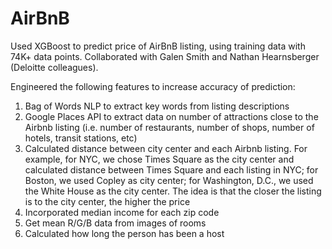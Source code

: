 # AirBnB

Used XGBoost to predict price of AirBnB listing, using training data with 74K+ data points. Collaborated with Galen Smith and Nathan Hearnsberger (Deloitte colleagues).

Engineered the following features to increase accuracy of prediction:
1.	Bag of Words NLP to extract key words from listing descriptions
2.	Google Places API to extract data on number of attractions close to the Airbnb listing (i.e. number of restaurants, number of shops, number of hotels, transit stations, etc)
3.	Calculated distance between city center and each Airbnb listing. For example, for NYC, we chose Times Square as the city center and calculated distance between Times Square and each listing in NYC; for Boston, we used Copley as city center; for Washington, D.C., we used the White House as the city center. The idea is that the closer the listing is to the city center, the higher the price
4.	Incorporated median income for each zip code
5.	Get mean R/G/B data from images of rooms
6.	Calculated how long the person has been a host
